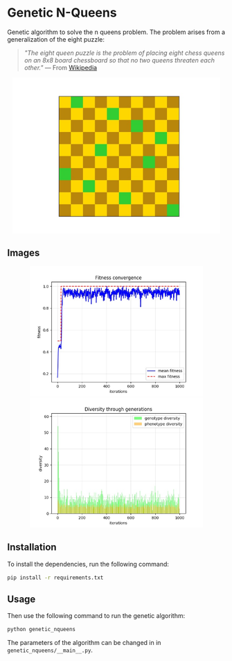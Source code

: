 # Genetic N-Queens
Genetic algorithm to solve the n queens problem. The problem arises from a generalization of the eight puzzle:

> _"The eight queen puzzle is the problem of placing eight chess queens on an 8x8 board chessboard so that no two queens threaten each other."_ — From [Wikipedia](https://en.wikipedia.org/wiki/Eight_queens_puzzle)

<p align="center">
    <img width="480" height="360" src="images/board.jpg">
</p>



## Images

<p align="center">
    <img width="400" height="300" src="images/convergence.jpg">
  <img width="400" height="300" src="images/diversity.jpg">
</p>



## Installation

To install the dependencies, run the following command:

```bash
pip install -r requirements.txt
```



## Usage

Then use the following command to run the genetic algorithm:

```bash
python genetic_nqueens 
```

The parameters of the algorithm can be changed in in `genetic_nqueens/__main__.py`.

